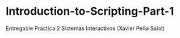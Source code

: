 # Introduction-to-Scripting-Part-1
 Entregable Práctica 2 Sistemas Interactivos (Xavier Peña Salat)
